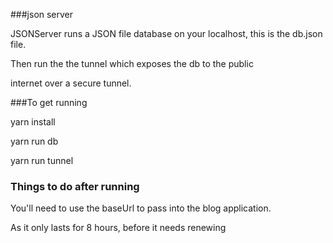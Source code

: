 ###json server

JSONServer runs a JSON file database on your localhost,
this is the db.json file.

Then run the the tunnel which exposes the db to the public

internet over a secure tunnel.

###To get running

yarn install

yarn run db

yarn run tunnel

### Things to do after running

You'll need to use the baseUrl to pass into the blog application.

As it only lasts for 8 hours, before it needs renewing